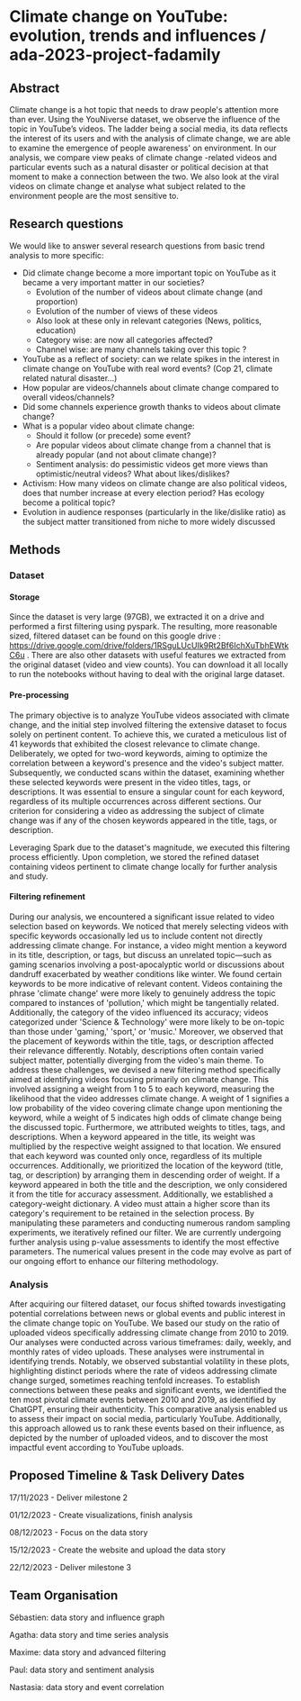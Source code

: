 # Climate change on YouTube: evolution, trends and influences / ada-2023-project-fadamily

## Abstract

Climate change is a hot topic that needs to draw people's attention more than ever. Using the YouNiverse dataset, we observe the influence of the topic in YouTube’s videos. The ladder being a social media, its data reflects the interest of its users and with the analysis of climate change, we are able to examine the emergence of people awareness' on environment. In our analysis, we compare view peaks of climate change -related videos and particular events such as a natural disaster or political decision at that moment to make a connection between the two. We also look at the viral videos on climate change et analyse what subject related to the environment people are the most sensitive to.


## Research questions
We would like to answer several research questions from basic trend analysis to more specific:
- Did climate change become a more important topic on YouTube as it became a very important matter in our societies?
    - Evolution of the number of videos about climate change (and proportion)
    - Evolution of the number of views of these videos
    - Also look at these only in relevant categories (News, politics, education)
    - Category wise: are now all categories affected?
    - Channel wise: are many channels taking over this topic ?
- YouTube as a reflect of society: can we relate spikes in the interest in climate change on YouTube with real word events? (Cop 21, climate related natural disaster…)
- How popular are videos/channels about climate change compared to overall videos/channels?
- Did some channels experience growth thanks to videos about climate change?
- What is a popular video about climate change:
    - Should it follow (or precede) some event?
    - Are popular videos about climate change from a channel that is already popular (and not about climate change)?
    - Sentiment analysis: do pessimistic videos get more views than optimistic/neutral videos? What about likes/dislikes? 
- Activism: How many videos on climate change are also political videos, does that number increase at every election period? Has ecology become a political topic?
- Evolution in audience responses (particularly in the like/dislike ratio) as the subject matter transitioned from niche to more widely discussed


## Methods


### Dataset


#### Storage
Since the dataset is very large (97GB), we extracted it on a drive and performed a first filtering using pyspark.
The resulting, more reasonable sized, filtered dataset can be found on this google drive : https://drive.google.com/drive/folders/1RSguLUcUIk9Rt2Bf6IchXuTbhEWtkC6u . There are also other datasets with useful features we extracted from the original dataset (video and view counts). You can download it all locally to run the notebooks without having to deal with the original large dataset.

#### Pre-processing

The primary objective is to analyze YouTube videos associated with climate change, and the initial step involved filtering the extensive dataset to focus solely on pertinent content.
To achieve this, we curated a meticulous list of 41 keywords that exhibited the closest relevance to climate change. Deliberately, we opted for two-word keywords, aiming to optimize the correlation between a keyword's presence and the video's subject matter. Subsequently, we conducted scans within the dataset, examining whether these selected keywords were present in the video titles, tags, or descriptions. It was essential to ensure a singular count for each keyword, regardless of its multiple occurrences across different sections. Our criterion for considering a video as addressing the subject of climate change was if any of the chosen keywords appeared in the title, tags, or description.

Leveraging Spark due to the dataset's magnitude, we executed this filtering process efficiently. Upon completion, we stored the refined dataset containing videos pertinent to climate change locally for further analysis and study.

#### Filtering refinement

During our analysis, we encountered a significant issue related to video selection based on keywords. We noticed that merely selecting videos with specific keywords occasionally led us to include content not directly addressing climate change. For instance, a video might mention a keyword in its title, description, or tags, but discuss an unrelated topic—such as gaming scenarios involving a post-apocalyptic world or discussions about dandruff exacerbated by weather conditions like winter.
We found certain keywords to be more indicative of relevant content. Videos containing the phrase 'climate change' were more likely to genuinely address the topic compared to instances of 'pollution,' which might be tangentially related. Additionally, the category of the video influenced its accuracy; videos categorized under 'Science & Technology' were more likely to be on-topic than those under 'gaming,' 'sport,' or 'music.'
Moreover, we observed that the placement of keywords within the title, tags, or description affected their relevance differently. Notably, descriptions often contain varied subject matter, potentially diverging from the video's main theme.
To address these challenges, we devised a new filtering method specifically aimed at identifying videos focusing primarily on climate change. This involved assigning a weight from 1 to 5 to each keyword, measuring the likelihood that the video addresses climate change. A weight of 1 signifies a low probability of the video covering climate change upon mentioning the keyword, while a weight of 5 indicates high odds of climate change being the discussed topic.
Furthermore, we attributed weights to titles, tags, and descriptions. When a keyword appeared in the title, its weight was multiplied by the respective weight assigned to that location. We ensured that each keyword was counted only once, regardless of its multiple occurrences. Additionally, we prioritized the location of the keyword (title, tag, or description) by arranging them in descending order of weight. If a keyword appeared in both the title and the description, we only considered it from the title for accuracy assessment.
Additionally, we established a category-weight dictionary. A video must attain a higher score than its category's requirement to be retained in the selection process.
By manipulating these parameters and conducting numerous random sampling experiments, we iteratively refined our filter. We are currently undergoing further analysis using p-value assessments to identify the most effective parameters. The numerical values present in the code may evolve as part of our ongoing effort to enhance our filtering methodology.

### Analysis

After acquiring our filtered dataset, our focus shifted towards investigating potential correlations between news or global events and public interest in the climate change topic on YouTube. We based our study on the ratio of uploaded videos specifically addressing climate change from 2010 to 2019.
Our analyses were conducted across various timeframes: daily, weekly, and monthly rates of video uploads. These analyses were instrumental in identifying trends. Notably, we observed substantial volatility in these plots, highlighting distinct periods where the rate of videos addressing climate change surged, sometimes reaching tenfold increases.
To establish connections between these peaks and significant events, we identified the ten most pivotal climate events between 2010 and 2019, as identified by ChatGPT, ensuring their authenticity. This comparative analysis enabled us to assess their impact on social media, particularly YouTube. Additionally, this approach allowed us to rank these events based on their influence, as depicted by the number of uploaded videos, and to discover the most impactful event according to YouTube uploads.

## Proposed Timeline & Task Delivery Dates
17/11/2023 - Deliver milestone 2

01/12/2023 - Create visualizations, finish analysis

08/12/2023 - Focus on the data story 

15/12/2023 - Create the website and upload the data story

22/12/2023 - Deliver milestone 3

## Team Organisation
Sébastien: data story and influence graph

Agatha: data story and time series analysis

Maxime: data story and advanced filtering

Paul: data story and sentiment analysis

Nastasia: data story and event correlation